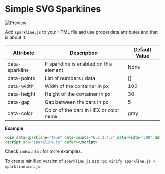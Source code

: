 # Simple SVG Sparklines

![Preview](https://github.com/mitjafelicijan/sparkline/assets/296714/79caafea-7ee1-4bcd-8f7f-a007a618d1fb)

Add `sparkline.js` to your HTML file and use proper data attributes and that is about it.

| Attribute | Description | Default Value |
|-----------|-------------|---------------|
| data-sparkline | If sparkline is enabled on this element | None |
| data-points | List of numbers / data | [] |
| data-width | Width of the container in px | 100 |
| data-height | Height of the container in px | 30 |
| data-gap | Gap between the bars in px | 5 |
| data-color | Color of the bars in HEX or color name | gray |

**Example**

```html
<div data-sparkline="true" data-points="6,2,3,4,5" data-width="300" data-height="50" data-gap="15" data-color="#ff0000"></div>
<script src="sparkline.js" defer></script>
```

Check `index.html` for more examples.

To create minified version of `sparkline.js` use `npx minify sparkline.js > sparkline.min.js`.
